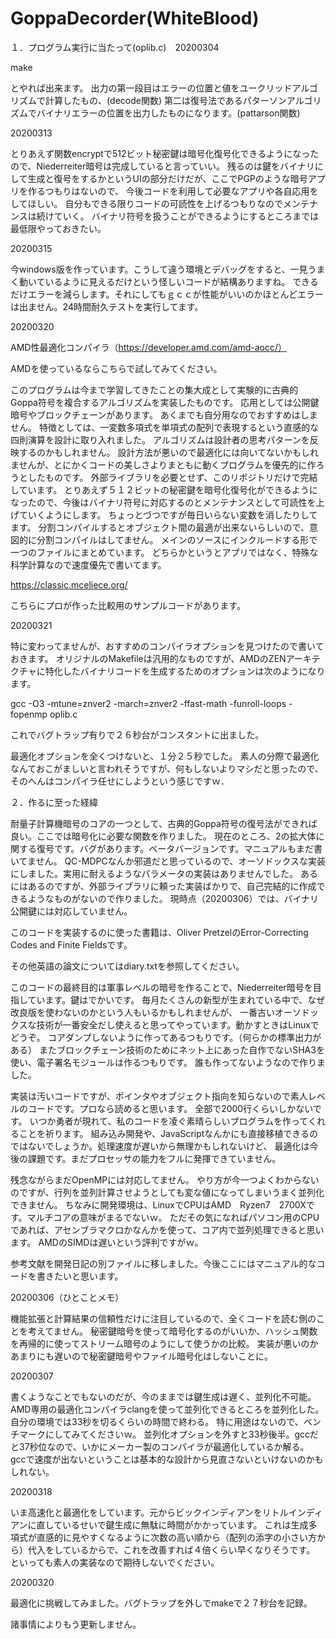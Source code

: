 # GoppaDecorder(WhiteBlood)

１．プログラム実行に当たって(oplib.c)　20200304

make

とやれば出来ます。
出力の第一段目はエラーの位置と値をユークリッドアルゴリズムで計算したもの、(decode関数)
第二は復号法であるパターソンアルゴリズムでバイナリエラーの位置を出力したものになります。(pattarson関数)

20200313

とりあえず関数encryptで512ビット秘密鍵は暗号化復号化できるようになったので、Niederreiter暗号は完成していると言っていい。
残るのは鍵をバイナリにして生成と復号をするかというUIの部分だけだが、ここでPGPのような暗号アプリを作るつもりはないので、
今後コードを利用して必要なアプリや各自応用をしてほしい。
自分もできる限りコードの可読性を上げるつもりなのでメンテナンスは続けていく。
バイナリ符号を扱うことができるようにするところまでは最低限やっておきたい。

20200315

今windows版を作っています。こうして違う環境とデバッグをすると、一見うまく動いているように見えるだけという怪しいコードが結構ありますね。
できるだけエラーを減らします。それにしてもｇｃｃが性能がいいのかほとんどエラーは出ません。24時間耐久テストを実行してます。

20200320

AMD性最適化コンパイラ（https://developer.amd.com/amd-aocc/）

AMDを使っているならこちらで試してみてください。

このプログラムは今まで学習してきたことの集大成として実験的に古典的Goppa符号を複合するアルゴリズムを実装したものです。
応用としては公開鍵暗号やブロックチェーンがあります。
あくまでも自分用なのでおすすめはしません。
特徴としては、一変数多項式を単項式の配列で表現するという直感的な四則演算を設計に取り入れました。
アルゴリズムは設計者の思考パターンを反映するのかもしれません。
設計方法が悪いので最適化には向いてないかもしれませんが、とにかくコードの美しさよりまともに動くプログラムを優先的に作ろうとしたものです。
外部ライブラリを必要とせず、このリポジトリだけで完結しています。
とりあえず５１２ビットの秘密鍵を暗号化復号化ができるようになったので、今後はバイナリ符号に対応するのとメンテナンスとして可読性を上げていくようにします。
ちょっとづつですが毎日いらない変数を消したりしてます。
分割コンパイルするとオブジェクト間の最適が出来ないらしいので、意図的に分割コンパイルはしてません。
メインのソースにインクルードする形で一つのファイルにまとめています。
どちらかというとアプリではなく、特殊な科学計算なので速度優先で書いてます。

https://classic.mceliece.org/

こちらにプロが作った比較用のサンプルコードがあります。

20200321

特に変わってませんが、おすすめのコンパイラオプションを見つけたので書いておきます。
オリジナルのMakefileは汎用的なものですが、AMDのZENアーキテクチャに特化したバイナリコードを生成するためのオプションは次のようになります。

gcc -O3 -mtune=znver2 -march=znver2 -ffast-math -funroll-loops  -fopenmp oplib.c

これでバグトラップ有りで２６秒台がコンスタントに出ました。

最適化オプションを全くつけないと、１分２５秒でした。
素人の分際で最適化なんておこがましいと言われそうですが、何もしないよりマシだと思ったので、そのへんはコンパイラ任せにしようという感じですｗ．

２．作るに至った経緯

耐量子計算機暗号のコアの一つとして、古典的Goppa符号の復号法ができれば良い。ここでは暗号化に必要な関数を作りました。
現在のところ、2の拡大体に関する復号です。バグがあります。ベータバージョンです。マニュアルもまだ書いてません。
QC-MDPCなんか邪道だと思っているので、オーソドックスな実装にしました。実用に耐えるようなパラメータの実装はありませんでした。
あるにはあるのですが、外部ライブラリに頼った実装ばかりで、自己完結的に作成できるようなものがないので作りました。
現時点（20200306）では、バイナリ公開鍵には対応していません。

このコードを実装するのに使った書籍は、Oliver PretzelのError-Correcting Codes and Finite Fieldsです。

その他英語の論文についてはdiary.txtを参照してください。

このコードの最終目的は軍事レベルの暗号を作ることで、Niederreiter暗号を目指しています。鍵はでかいです。
毎月たくさんの新型が生まれている中で、なぜ改良版を使わないのかという人もいるかもしれませんが、
一番古いオーソドックスな技術が一番安全だし使えると思ってやっています。動かすときはLinuxでどうぞ。
コアダンプしないように作ってあるつもりです。（何らかの標準出力がある）
またブロックチェーン技術のためにネット上にあった自作でないSHA3を使い、電子署名モジュールは作るつもりです。
誰も作ってないようなので作りました。

実装は汚いコードですが、ポインタやオブジェクト指向を知らないので素人レベルのコードです。プロなら読めると思います。
全部で2000行くらいしかないです。
いつか勇者が現れて、私のコードを凌ぐ素晴らしいプログラムを作ってくれることを祈ります。
組み込み開発や、JavaScriptなんかにも直接移植できるのではないでしょうか。処理速度が遅いから無理かもしれないけど、
最適化は今後の課題です。まだプロセッサの能力をフルに発揮できていません。

残念ながらまだOpenMPには対応してません。
やり方が今一つよくわからないのですが、行列を並列計算させようとしても変な値になってしまいうまく並列化できません。
ちなみに開発環境は、LinuxでCPUはAMD　Ryzen7　2700Xです。マルチコアの意味がまるでないｗ。
ただその気になればパソコン用のCPUであれば、アセンブラマクロかなんかを使って、コア内で並列処理できると思います。
AMDのSIMDは遅いという評判ですがｗ。

参考文献を開発日記の別ファイルに移しました。今後ここにはマニュアル的なコードを書きたいと思います。

20200306（ひとことメモ）

機能拡張と計算結果の信頼性だけに注目しているので、全くコードを読む側のことを考えてません。
秘密鍵暗号を使って暗号化するのがいいか、ハッシュ関数を再帰的に使ってストリーム暗号のようにして使うかの比較。
実装が悪いのかあまりにも遅いので秘密鍵暗号やファイル暗号化はしないことに。

20200307

書くようなことでもないのだが、今のままでは鍵生成は遅く、並列化不可能。
AMD専用の最適化コンパイラclangを使って並列化できるところを並列化した。
自分の環境では33秒を切るくらいの時間で終わる。
特に用途はないので、ベンチマークにしてみてくださいｗ。
並列化オプションを外すと33秒後半。gccだと37秒位なので、いかにメーカー製のコンパイラが最適化しているか解る。
gccで速度が出ないということは基本的な設計から見直さないといけないのかもしれない。

20200318

いま高速化と最適化をしています。元からビックインディアンをリトルインディアンに直しているせいで鍵生成に無駄に時間がかかっています。
これは生成多項式が直感的に見やすくなるように次数の高い順から（配列の添字の小さい方から）代入をしているからで、これを改善すれば４倍くらい早くなりそうです。
といっても素人の実装なので期待しないでください。

20200320

最適化に挑戦してみました。バグトラップを外しでmakeで２７秒台を記録。


諸事情によりもう更新しません。
